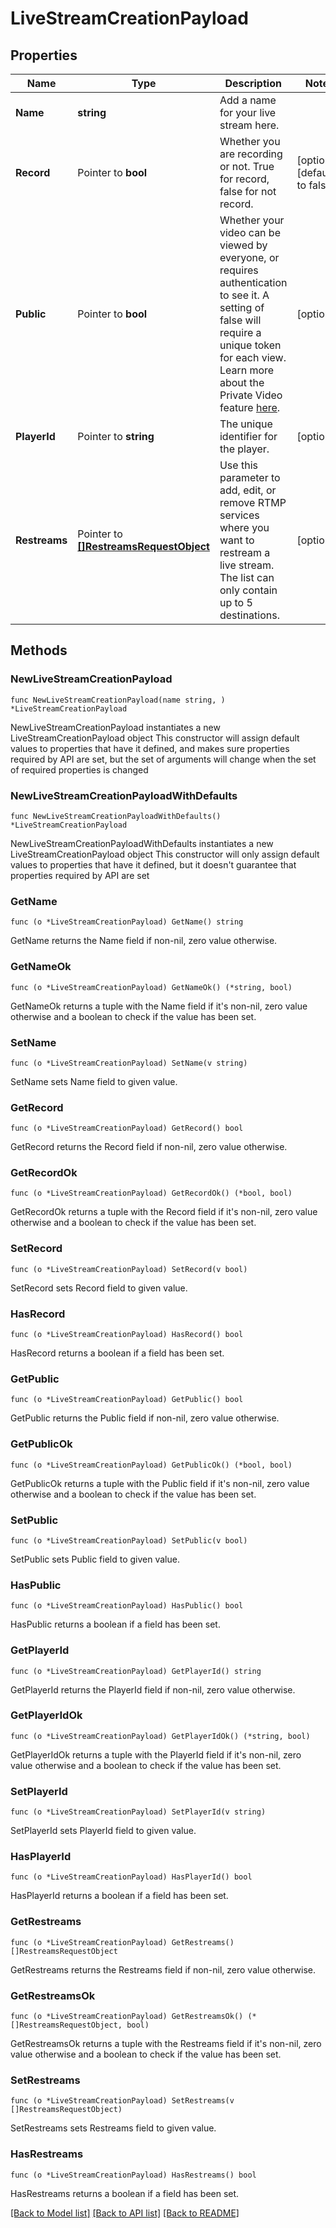 # LiveStreamCreationPayload

## Properties

Name | Type | Description | Notes
------------ | ------------- | ------------- | -------------
**Name** | **string** | Add a name for your live stream here. | 
**Record** | Pointer to **bool** | Whether you are recording or not. True for record, false for not record. | [optional] [default to false]
**Public** | Pointer to **bool** | Whether your video can be viewed by everyone, or requires authentication to see it. A setting of false will require a unique token for each view. Learn more about the Private Video feature [here](https://docs.api.video/docs/private-videos). | [optional] 
**PlayerId** | Pointer to **string** | The unique identifier for the player. | [optional] 
**Restreams** | Pointer to [**[]RestreamsRequestObject**](RestreamsRequestObject.md) | Use this parameter to add, edit, or remove RTMP services where you want to restream a live stream. The list can only contain up to 5 destinations. | [optional] 

## Methods

### NewLiveStreamCreationPayload

`func NewLiveStreamCreationPayload(name string, ) *LiveStreamCreationPayload`

NewLiveStreamCreationPayload instantiates a new LiveStreamCreationPayload object
This constructor will assign default values to properties that have it defined,
and makes sure properties required by API are set, but the set of arguments
will change when the set of required properties is changed

### NewLiveStreamCreationPayloadWithDefaults

`func NewLiveStreamCreationPayloadWithDefaults() *LiveStreamCreationPayload`

NewLiveStreamCreationPayloadWithDefaults instantiates a new LiveStreamCreationPayload object
This constructor will only assign default values to properties that have it defined,
but it doesn't guarantee that properties required by API are set

### GetName

`func (o *LiveStreamCreationPayload) GetName() string`

GetName returns the Name field if non-nil, zero value otherwise.

### GetNameOk

`func (o *LiveStreamCreationPayload) GetNameOk() (*string, bool)`

GetNameOk returns a tuple with the Name field if it's non-nil, zero value otherwise
and a boolean to check if the value has been set.

### SetName

`func (o *LiveStreamCreationPayload) SetName(v string)`

SetName sets Name field to given value.


### GetRecord

`func (o *LiveStreamCreationPayload) GetRecord() bool`

GetRecord returns the Record field if non-nil, zero value otherwise.

### GetRecordOk

`func (o *LiveStreamCreationPayload) GetRecordOk() (*bool, bool)`

GetRecordOk returns a tuple with the Record field if it's non-nil, zero value otherwise
and a boolean to check if the value has been set.

### SetRecord

`func (o *LiveStreamCreationPayload) SetRecord(v bool)`

SetRecord sets Record field to given value.

### HasRecord

`func (o *LiveStreamCreationPayload) HasRecord() bool`

HasRecord returns a boolean if a field has been set.

### GetPublic

`func (o *LiveStreamCreationPayload) GetPublic() bool`

GetPublic returns the Public field if non-nil, zero value otherwise.

### GetPublicOk

`func (o *LiveStreamCreationPayload) GetPublicOk() (*bool, bool)`

GetPublicOk returns a tuple with the Public field if it's non-nil, zero value otherwise
and a boolean to check if the value has been set.

### SetPublic

`func (o *LiveStreamCreationPayload) SetPublic(v bool)`

SetPublic sets Public field to given value.

### HasPublic

`func (o *LiveStreamCreationPayload) HasPublic() bool`

HasPublic returns a boolean if a field has been set.

### GetPlayerId

`func (o *LiveStreamCreationPayload) GetPlayerId() string`

GetPlayerId returns the PlayerId field if non-nil, zero value otherwise.

### GetPlayerIdOk

`func (o *LiveStreamCreationPayload) GetPlayerIdOk() (*string, bool)`

GetPlayerIdOk returns a tuple with the PlayerId field if it's non-nil, zero value otherwise
and a boolean to check if the value has been set.

### SetPlayerId

`func (o *LiveStreamCreationPayload) SetPlayerId(v string)`

SetPlayerId sets PlayerId field to given value.

### HasPlayerId

`func (o *LiveStreamCreationPayload) HasPlayerId() bool`

HasPlayerId returns a boolean if a field has been set.

### GetRestreams

`func (o *LiveStreamCreationPayload) GetRestreams() []RestreamsRequestObject`

GetRestreams returns the Restreams field if non-nil, zero value otherwise.

### GetRestreamsOk

`func (o *LiveStreamCreationPayload) GetRestreamsOk() (*[]RestreamsRequestObject, bool)`

GetRestreamsOk returns a tuple with the Restreams field if it's non-nil, zero value otherwise
and a boolean to check if the value has been set.

### SetRestreams

`func (o *LiveStreamCreationPayload) SetRestreams(v []RestreamsRequestObject)`

SetRestreams sets Restreams field to given value.

### HasRestreams

`func (o *LiveStreamCreationPayload) HasRestreams() bool`

HasRestreams returns a boolean if a field has been set.


[[Back to Model list]](../README.md#documentation-for-models) [[Back to API list]](../README.md#documentation-for-api-endpoints) [[Back to README]](../README.md)


